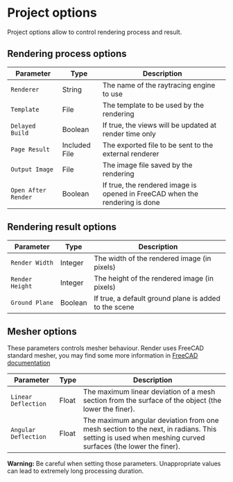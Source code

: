 # Project options

Project options allow to control rendering process and result.

## Rendering process options

Parameter | Type | Description
----------|------|------------
`Renderer` | String | The name of the raytracing engine to use
`Template` | File | The template to be used by the rendering
`Delayed Build` | Boolean | If true, the views will be updated at render time only
`Page Result` | Included File | The exported file to be sent to the external renderer
`Output Image` | File | The image file saved by the rendering
`Open After Render` | Boolean | If true, the rendered image is opened in FreeCAD when the rendering is done

## Rendering result options

Parameter | Type | Description
----------|------|------------
`Render Width` | Integer | The width of the rendered image (in pixels)
`Render Height` | Integer | The height of the rendered image (in pixels)
`Ground Plane` | Boolean | If true, a default ground plane is added to the scene

## Mesher options

These parameters controls mesher behaviour. Render uses FreeCAD standard
mesher, you may find some more information in [FreeCAD
documentation](https://wiki.freecadweb.org/Mesh_FromPartShape#Standard_mesher)

Parameter | Type | Description
----------|------|------------
`Linear Deflection` | Float | The maximum linear deviation of a mesh section from the surface of the object (the lower the finer).
`Angular Deflection` | Float | The maximum angular deviation from one mesh section to the next, in radians. This setting is used when meshing curved surfaces (the lower the finer).

**Warning:** Be careful when setting those parameters. Unappropriate values can lead to extremely long processing duration.
